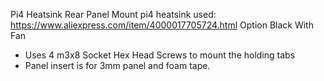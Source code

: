 Pi4 Heatsink Rear Panel Mount
pi4 heatsink used: https://www.aliexpress.com/item/4000017705724.html Option Black With Fan

- Uses 4 m3x8 Socket Hex Head Screws to mount the holding tabs
- Panel insert is for 3mm panel and foam tape. 